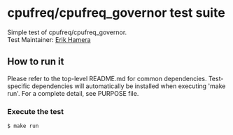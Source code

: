 # cpufreq/cpufreq_governor test suite
Simple test of cpufreq/cpufreq_governor. \
Test Maintainer: [Erik Hamera](mailto:ehamera@redhat.com)

## How to run it
Please refer to the top-level README.md for common dependencies.
Test-specific dependencies will automatically be installed when
executing 'make run'. For a complete detail, see PURPOSE file.

### Execute the test
```bash
$ make run
```
